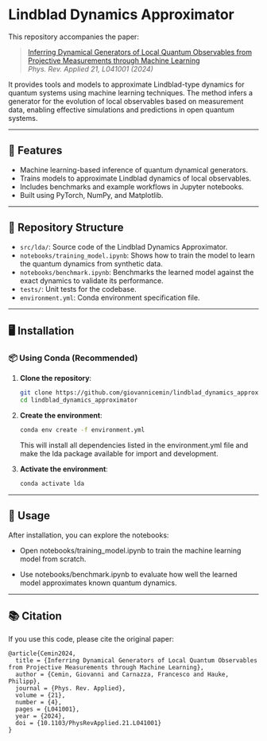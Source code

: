 # Lindblad Dynamics Approximator

This repository accompanies the paper:

> [Inferring Dynamical Generators of Local Quantum Observables from Projective Measurements through Machine Learning](https://journals.aps.org/prapplied/abstract/10.1103/PhysRevApplied.21.L041001)  
> *Phys. Rev. Applied 21, L041001 (2024)*

It provides tools and models to approximate Lindblad-type dynamics for quantum systems using machine learning techniques. The method infers a generator for the evolution of local observables based on measurement data, enabling effective simulations and predictions in open quantum systems.

---

## 🔧 Features

- Machine learning-based inference of quantum dynamical generators.
- Trains models to approximate Lindblad dynamics of local observables.
- Includes benchmarks and example workflows in Jupyter notebooks.
- Built using PyTorch, NumPy, and Matplotlib.

---

## 📁 Repository Structure

- `src/lda/`: Source code of the Lindblad Dynamics Approximator.
- `notebooks/training_model.ipynb`: Shows how to train the model to learn the quantum dynamics from synthetic data.
- `notebooks/benchmark.ipynb`: Benchmarks the learned model against the exact dynamics to validate its performance.
- `tests/`: Unit tests for the codebase.
- `environment.yml`: Conda environment specification file.

---

## 🖥️ Installation

### 📦 Using Conda (Recommended)

1. **Clone the repository**:
   ```bash
   git clone https://github.com/giovannicemin/lindblad_dynamics_approximator.git
   cd lindblad_dynamics_approximator
   ```
   
2. **Create the environment**:
   ```bash
   conda env create -f environment.yml
   ```
   This will install all dependencies listed in the environment.yml file and make the lda package available for import and development.

3. **Activate the environment**:
   ```bash
   conda activate lda
   ```

---

## 🚀 Usage

After installation, you can explore the notebooks:

- Open notebooks/training_model.ipynb to train the machine learning model from scratch.

- Use notebooks/benchmark.ipynb to evaluate how well the learned model approximates known quantum dynamics.

---

## 📚 Citation
If you use this code, please cite the original paper:

```
@article{Cemin2024,
  title = {Inferring Dynamical Generators of Local Quantum Observables from Projective Measurements through Machine Learning},
  author = {Cemin, Giovanni and Carnazza, Francesco and Hauke, Philipp},
  journal = {Phys. Rev. Applied},
  volume = {21},
  number = {4},
  pages = {L041001},
  year = {2024},
  doi = {10.1103/PhysRevApplied.21.L041001}
}
```
